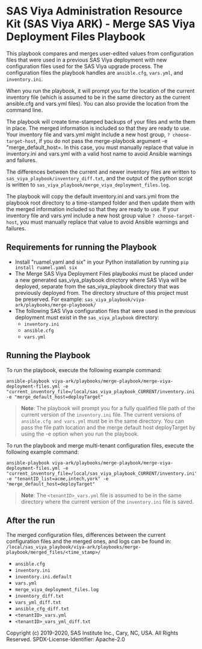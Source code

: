 # SAS Viya Administration Resource Kit (SAS Viya ARK) - Merge SAS Viya Deployment Files Playbook
This playbook compares and merges user-edited values from configuration files that were used in a previous SAS Viya deployment with new configuration files used for the SAS Viya upgrade process. The configuration files the playbook handles are ```ansible.cfg```, ```vars.yml```, and ```inventory.ini```.

When you run the playbook, it will prompt you for the location of the current inventory file (which is assumed to be in the same directory as the current ansible.cfg and vars.yml files). You can also provide the location from the command line.

The playbook will create time-stamped backups of your files and write them in place. The merged information is included so that they are ready to use. Your inventory file and vars.yml might include a new host group, ```? choose-target-host```, if you do not pass the merge-playbook argument -e "merge_default_host=<your deployTarget>. In this case, you must manually replace that value in inventory.ini and vars.yml with a valid host name to avoid Ansible warnings and failures. 

The differences between the current and newer inventory files are written to ```sas_viya_playbook/inventory_diff.txt```, and the output of the python script is written to ```sas_viya_playbook/merge_viya_deployment_files.log```.

The playbook will copy the default inventory.ini and vars.yml from the playbook root directory to a time-stamped folder and then update them with the merged information included so that they are ready to use. If your inventory file and vars.yml include a new host group value ```? choose-target-host```, you must manually replace that value to avoid Ansible warnings and failures.

## Requirements for running the Playbook
* Install "ruamel.yaml and six" in your Python installation by running `pip install ruamel.yaml six`
* The Merge SAS Viya Deployment Files playbooks must be placed under a new generated sas_viya_playbook directory where SAS Viya will be deployed, separate from the sas_viya_playbook directory that was previously deployed from.
  The directory structure of this project must be preserved. For example: ```sas_viya_playbook/viya-ark/playbooks/merge-playboook/```
* The following SAS Viya configuration files that were used in the previous deployment must exist in the ```sas_viya_playbook``` directory:
  * ```inventory.ini```
  * ```ansible.cfg```
  * ```vars.yml```


## Running the Playbook
To run the playbook, execute the following example command:
```
ansible-playbook viya-ark/playbooks/merge-playbook/merge-viya-deployment-files.yml -e "current_inventory_file=/local/sas_viya_playbook_CURRENT/inventory.ini -e "merge_default_host=deployTarget"
```
> **Note**: The playbook will prompt you for a fully qualified file path of the current version of the `inventory.ini` file. The current versions of `ansible.cfg and vars.yml` must be in the same directory. You can pass the file path location and the merge default host deployTarget by using the -e option when you run the playbook.


To run the playbook and merge multi-tenant configuration files, execute the following example command:
```
ansible-playbook viya-ark/playbooks/merge-playbook/merge-viya-deployment-files.yml -e "current_inventory_file=/local/sas_viya_playbook_CURRENT/inventory.ini" -e "tenantID_list=acme,intech,york" -e "merge_default_host=deployTarget"
```
> **Note**: The ```<tenantID>_vars.yml``` file is assumed to be in the same directory where the current version of the `inventory.ini` file is saved.

## After the run
The merged configuration files, differences between the current configuration files and the merged ones, and logs can be found in:
```/local/sas_viya_playbook/viya-ark/playbooks/merge-playbook/merged_files/<time_stamp>/```
* ```ansible.cfg```
* ```inventory.ini```
* ```inventory.ini.default```
* ```vars.yml```
* ```merge_viya_deployment_files.log```
* ```inventory_diff.txt```
* ```vars_yml_diff.txt```
* ```ansible_cfg_diff.txt```
* ```<tenantID>_vars.yml```
* ```<tenantID>_vars_yml_diff.txt```

Copyright (c) 2019-2020, SAS Institute Inc., Cary, NC, USA.  All Rights Reserved.
SPDX-License-Identifier: Apache-2.0
